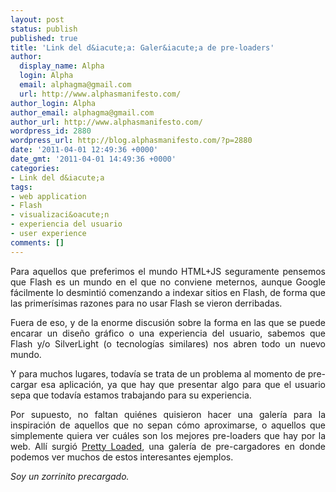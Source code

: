 ```yaml
---
layout: post
status: publish
published: true
title: 'Link del d&iacute;a: Galer&iacute;a de pre-loaders'
author:
  display_name: Alpha
  login: Alpha
  email: alphagma@gmail.com
  url: http://www.alphasmanifesto.com/
author_login: Alpha
author_email: alphagma@gmail.com
author_url: http://www.alphasmanifesto.com/
wordpress_id: 2880
wordpress_url: http://blog.alphasmanifesto.com/?p=2880
date: '2011-04-01 12:49:36 +0000'
date_gmt: '2011-04-01 14:49:36 +0000'
categories:
- Link del d&iacute;a
tags:
- web application
- Flash
- visualizaci&oacute;n
- experiencia del usuario
- user experience
comments: []
---
```

<p style="text-align: justify;">Para aquellos que preferimos el mundo HTML+JS seguramente pensemos que Flash es un mundo en el que no conviene meternos, aunque Google f&aacute;cilmente lo desminti&oacute; comenzando a indexar sitios en Flash, de forma que las primer&iacute;simas razones para no usar Flash se vieron derribadas.</p>
<p style="text-align: justify;">Fuera de eso, y de la enorme discusi&oacute;n sobre la forma en las que se puede encarar un dise&ntilde;o gr&aacute;fico o una experiencia del usuario, sabemos que Flash y/o SilverLight (o tecnolog&iacute;as similares) nos abren todo un nuevo mundo.</p>
<p style="text-align: justify;">Y para muchos lugares, todav&iacute;a se trata de un problema al momento de pre-cargar esa aplicaci&oacute;n, ya que hay que presentar algo para que el usuario sepa que todav&iacute;a estamos trabajando para su experiencia.</p>
<p style="text-align: justify;">Por supuesto, no faltan qui&eacute;nes quisieron hacer una galer&iacute;a para la inspiraci&oacute;n de aquellos que no sepan c&oacute;mo aproximarse, o aquellos que simplemente quiera ver cu&aacute;les son los mejores pre-loaders que hay por la web. All&iacute; surgi&oacute; <a href="http://www.prettyloaded.com/">Pretty Loaded</a>, una galer&iacute;a de pre-cargadores en donde podemos ver muchos de estos interesantes ejemplos.</p>
<p style="text-align: justify;"><em>Soy un zorrinito precargado.</em></p>
